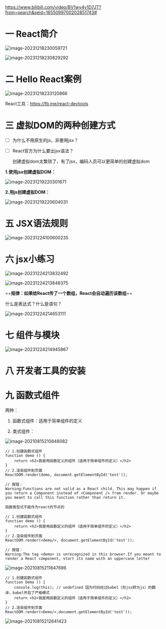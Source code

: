 https://www.bilibili.com/video/BV1wy4y1D7JT?from=search&seid=1655099700202851743#

# 一 React简介

![image-20231218230059721](E:\TechDocument\React\01.assets\image-20231218230059721-17029116800064.png)

![image-20231218230829292](01.assets/image-20231218230829292.png)

# 二 Hello React案例

 ![image-20231218233120866](01.assets/image-20231218233120866.png)

React工具：https://fb.me/react-devtools

# 三 虚拟DOM的两种创建方式

- [ ] 为什么不用原生的js，非要用jsx？

- [ ] React官方为什么要出jsx语法？

  创建虚拟dom太繁琐了，有了jsx，编码人员可以更简单的创建虚拟dom

**1.使用jsx创建虚拟DOM：**

![image-20231219220301671](01.assets/image-20231219220301671.png)

**2.用js创建虚拟DOM：**

![image-20231219220604031](01.assets/image-20231219220604031.png)

# 五 JSX语法规则

![image-20231224100600235](01.assets/image-20231224100600235.png)

# 六 jsx小练习

![image-20231224213832492](01.assets/image-20231224213832492.png)

![image-20231224213848375](01.assets/image-20231224213848375.png)

==**规律：如果给React传了一个数组，React会自动遍历该数组**==

什么是表达式？什么是语句？

![image-20231224214653111](01.assets/image-20231224214653111.png)

# 七 组件与模块

![image-20231224214945867](01.assets/image-20231224214945867.png)

# 八 开发者工具的安装

# 九 函数式组件

两种：

1. 函数式组件：适用于简单组件的定义

2. 类式组件：

   

![image-20210815210848082](01.assets/image-20210815210848082.png)

```react
// 1.创建函数式组件
function demo () {
    return <h2>我是用函数定义的组件（适用于简单组件的定义）</h2>
}
// 2.渲染组件到页面
ReactDOM.render(demo, document.getElementById('test'));

// 报错：
Warning:Functions are not valid as a React child. This may happen if you return a Component instead of <Component /> from render. Or maybe you meant to call this function rather than return it.

函数类型式不能作为react的节点的
```



```react
// 1.创建函数式组件
function demo () {
    return <h2>我是用函数定义的组件（适用于简单组件的定义）</h2>
}
// 2.渲染组件到页面
ReactDOM.render(<demo/>, document.getElementById('test'));

// 报错：
Warning:The tag <demo> is unrecognized in this browser.If you meant to render a React component, start its name with an uppercase letter
```



![image-20210815211847696](01.assets/image-20210815211847696.png)



```react
// 1.创建函数式组件
function Demo () {
    console.log(this); // undefined 因为代码经过babel（将jsx转为js）的翻译，babel开启了严格模式
    return <h2>我是用函数定义的组件（适用于简单组件的定义）</h2>
}
// 2.渲染组件到页面
ReactDOM.render(<Demo/>,document.getElementById('test'));
```



![image-20210815212641423](01.assets/image-20210815212641423.png)

























